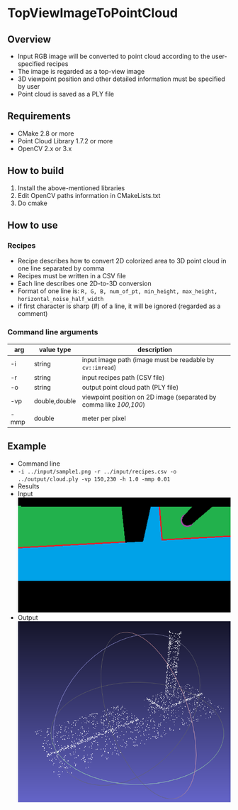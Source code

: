 # TopViewImageToPointCloud
## Overview
- Input RGB image will be converted to point cloud according to the user-specified recipes
 - The image is regarded as a top-view image
 - 3D viewpoint position and other detailed information must be specified by user
- Point cloud is saved as a PLY file

## Requirements
- CMake 2.8 or more
- Point Cloud Library 1.7.2 or more
- OpenCV 2.x or 3.x

## How to build
1. Install the above-mentioned libraries
2. Edit OpenCV paths information in CMakeLists.txt
3. Do cmake

## How to use
### Recipes
- Recipe describes how to convert 2D colorized area to 3D point cloud in one line separated by comma
- Recipes must be written in a CSV file
- Each line describes one 2D-to-3D conversion
- Format of one line is:
  `R, G, B, num_of_pt, min_height, max_height, horizontal_noise_half_width`
- if first character is sharp (#) of a line, it will be ignored (regarded as a comment)

### Command line arguments
|arg|value type|description|
|---|---|---|
|-i|string|input image path (image must be readable by `cv::imread`)|
|-r|string|input recipes path (CSV file)|
|-o|string|output point cloud path (PLY file)|
|-vp|double,double|viewpoint position on 2D image (separated by comma like *100,100*)|
|-mmp|double|meter per pixel|

## Example
- Command line
 - `-i ../input/sample1.png -r ../input/recipes.csv -o ../output/cloud.ply -vp 150,230 -h 1.0 -mmp 0.01`
- Results
 - Input  
  ![Input](https://github.com/kenkenjlab/TopViewImageToPointCloud/blob/master/input/sample1.png)
 - Output  
  ![Output](https://github.com/kenkenjlab/TopViewImageToPointCloud/blob/master/output/results_exmaple.png)
